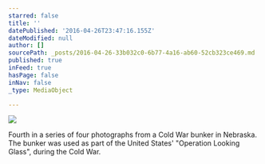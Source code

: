 ```yaml
---
starred: false
title: ''
datePublished: '2016-04-26T23:47:16.155Z'
dateModified: null
author: []
sourcePath: _posts/2016-04-26-33b032c0-6b77-4a16-ab60-52cb323ce469.md
published: true
inFeed: true
hasPage: false
inNav: false
_type: MediaObject

---
```

![](https://the-grid-user-content.s3-us-west-2.amazonaws.com/bcaa44a6-766d-4fcb-b20d-8c12b18cca30.jpg)

Fourth in a series of four photographs from a Cold War bunker in Nebraska. The bunker was used as part of the United States' "Operation Looking Glass", during the Cold War.